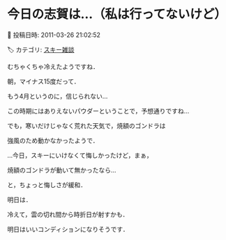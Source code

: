 # 今日の志賀は…（私は行ってないけど）

📅 投稿日時: 2011-03-26 21:02:52

🏷️ カテゴリ: [スキー雑談](c1f9d2cb7478308da16419928ea3945e9.md)

むちゃくちゃ冷えたようですね．





朝，マイナス15度だって．


もう4月というのに，信じられない…


この時期にはありえないパウダーということで，予想通りですね…





でも，寒いだけじゃなく荒れた天気で，焼額のゴンドラは


強風のため動かなかったようで．





…今日，スキーにいけなくて悔しかったけど，まぁ，


焼額のゴンドラが動いて無かったなら…


と，ちょっと悔しさが緩和．





明日は．


冷えて，雲の切れ間から時折日が射すかも．


明日はいいコンディションになりそうです．
